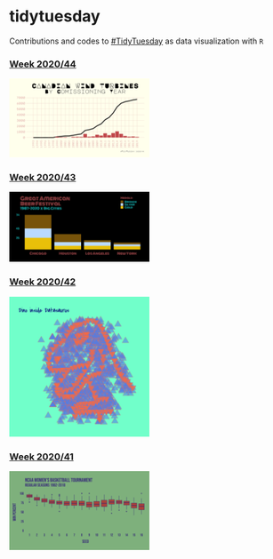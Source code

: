 # tidytuesday

Contributions and codes to [#TidyTuesday](https://github.com/rfordatascience/tidytuesday) as data visualization with `R`

### [Week 2020/44](https://github.com/pyykkojuha/tidytuesday/tree/main/R/2020_44)
<a href="https://github.com/pyykkojuha/tidytuesday/tree/main/R/2020_44"><img src="https://raw.githubusercontent.com/pyykkojuha/tidytuesday/main/R/2020_44/TIDY_2020_44.png" alt="2020/44" width="50%"></a>

### [Week 2020/43](https://github.com/pyykkojuha/tidytuesday/tree/main/R/2020_43)
<a href="https://github.com/pyykkojuha/tidytuesday/tree/main/R/2020_43"><img src="https://raw.githubusercontent.com/pyykkojuha/tidytuesday/main/R/2020_43/TIDY_2020_43.png" alt="2020/43" width="50%"></a>

### [Week 2020/42](https://github.com/pyykkojuha/tidytuesday/tree/main/R/2020_42)
<a href="https://github.com/pyykkojuha/tidytuesday/tree/main/R/2020_42"><img src="https://raw.githubusercontent.com/pyykkojuha/tidytuesday/main/R/2020_42/TIDY_2020_42.png" alt="2020/42" width="50%"></a>

### [Week 2020/41](https://github.com/pyykkojuha/tidytuesday/tree/main/R/2020_41)
<a href="https://github.com/pyykkojuha/tidytuesday/tree/main/R/2020_41"><img src="https://raw.githubusercontent.com/pyykkojuha/tidytuesday/main/R/2020_41/TIDY_2020_41.png" alt="2020/41" width="50%"></a>
